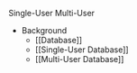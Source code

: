 Single-User
Multi-User

- Background
	- [[Database]]
	- [[Single-User Database]]
	- [[Multi-User Database]]